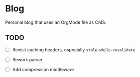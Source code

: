 # Blog

Personal blog that uses an OrgMode file as CMS.

## TODO

- [ ] Revisit caching headers, especially `stale-while-revalidate`
- [ ] Rework parser
- [ ] Add compression middleware

